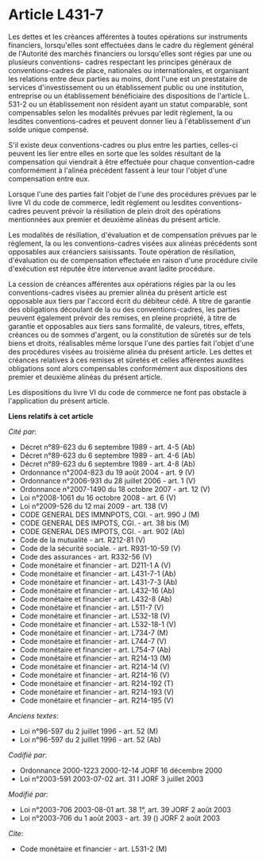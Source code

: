 # Article L431-7

Les dettes et les créances afférentes à toutes opérations sur instruments financiers, lorsqu'elles sont effectuées dans le
cadre du règlement général de l'Autorité des marchés financiers ou lorsqu'elles sont régies par une ou plusieurs conventions-
cadres respectant les principes généraux de conventions-cadres de place, nationales ou internationales, et organisant les
relations entre deux parties au moins, dont l'une est un prestataire de services d'investissement ou un établissement public
ou une institution, entreprise ou un établissement bénéficiaire des dispositions de l'article L. 531-2 ou un établissement
non résident ayant un statut comparable, sont compensables selon les modalités prévues par ledit règlement, la ou lesdites
conventions-cadres et peuvent donner lieu à l'établissement d'un solde unique compensé.

S'il existe deux conventions-cadres ou plus entre les parties, celles-ci peuvent les lier entre elles en sorte que les soldes
résultant de la compensation qui viendrait à être effectuée pour chaque convention-cadre conformément à l'alinéa précédent
fassent à leur tour l'objet d'une compensation entre eux.

Lorsque l'une des parties fait l'objet de l'une des procédures prévues par le livre VI du code de commerce, ledit règlement
ou lesdites conventions-cadres peuvent prévoir la résiliation de plein droit des opérations mentionnées aux premier et
deuxième alinéas du présent article.

Les modalités de résiliation, d'évaluation et de compensation prévues par le règlement, la ou les conventions-cadres visées
aux alinéas précédents sont opposables aux créanciers saisissants. Toute opération de résiliation, d'évaluation ou de
compensation effectuée en raison d'une procédure civile d'exécution est réputée être intervenue avant ladite procédure.

La cession de créances afférentes aux opérations régies par la ou les conventions-cadres visées au premier alinéa du présent
article est opposable aux tiers par l'accord écrit du débiteur cédé. A titre de garantie des obligations découlant de la ou
des conventions-cadres, les parties peuvent également prévoir des remises, en pleine propriété, à titre de garantie et
opposables aux tiers sans formalité, de valeurs, titres, effets, créances ou de sommes d'argent, ou la constitution de
sûretés sur de tels biens et droits, réalisables même lorsque l'une des parties fait l'objet d'une des procédures visées au
troisième alinéa du présent article. Les dettes et créances relatives à ces remises et sûretés et celles afférentes auxdites
obligations sont alors compensables conformément aux dispositions des premier et deuxième alinéas du présent article.

Les dispositions du livre VI du code de commerce ne font pas obstacle à l'application du présent article.

**Liens relatifs à cet article**

_Cité par_:

  - Décret n°89-623 du 6 septembre 1989 - art. 4-5 (Ab)
  - Décret n°89-623 du 6 septembre 1989 - art. 4-6 (Ab)
  - Décret n°89-623 du 6 septembre 1989 - art. 4-8 (Ab)
  - Ordonnance n°2004-823 du 19 août 2004 - art. 9 (V)
  - Ordonnance n°2006-931 du 28 juillet 2006 - art. 1 (V)
  - Ordonnance n°2007-1490 du 18 octobre 2007 - art. 12 (V)
  - Loi n°2008-1061 du 16 octobre 2008 - art. 6 (V)
  - Loi n°2009-526 du 12 mai 2009 - art. 138 (V)
  - CODE GENERAL DES IMMNPOTS, CGI. - art. 990 J (M)
  - CODE GENERAL DES IMPOTS, CGI. - art. 38 bis (M)
  - CODE GENERAL DES IMPOTS, CGI. - art. 902 (Ab)
  - Code de la mutualité - art. R212-81 (V)
  - Code de la sécurité sociale. - art. R931-10-59 (V)
  - Code des assurances - art. R332-56 (V)
  - Code monétaire et financier - art. D211-1 A (V)
  - Code monétaire et financier - art. L431-7-1 (Ab)
  - Code monétaire et financier - art. L431-7-3 (Ab)
  - Code monétaire et financier - art. L432-16 (Ab)
  - Code monétaire et financier - art. L432-8 (Ab)
  - Code monétaire et financier - art. L511-7 (V)
  - Code monétaire et financier - art. L532-18 (V)
  - Code monétaire et financier - art. L532-18-1 (V)
  - Code monétaire et financier - art. L734-7 (M)
  - Code monétaire et financier - art. L744-7 (V)
  - Code monétaire et financier - art. L754-7 (Ab)
  - Code monétaire et financier - art. R214-13 (M)
  - Code monétaire et financier - art. R214-14 (V)
  - Code monétaire et financier - art. R214-16 (V)
  - Code monétaire et financier - art. R214-192 (T)
  - Code monétaire et financier - art. R214-193 (V)
  - Code monétaire et financier - art. R214-195 (V)

_Anciens textes_:

  - Loi n°96-597 du 2 juillet 1996 - art. 52 (M)
  - Loi n°96-597 du 2 juillet 1996 - art. 52 (Ab)

_Codifié par_:

  - Ordonnance 2000-1223 2000-12-14 JORF 16 décembre 2000
  - Loi n°2003-591 2003-07-02 art. 31 I JORF 3 juillet 2003

_Modifié par_:

  - Loi n°2003-706 2003-08-01 art. 38 1°, art. 39 JORF 2 août 2003
  - Loi n°2003-706 du 1 août 2003 - art. 39 () JORF 2 août 2003

_Cite_:

  - Code monétaire et financier - art. L531-2 (M)
